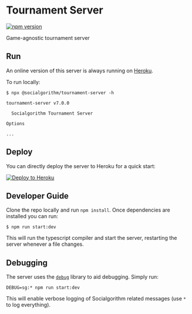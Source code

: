 # Tournament Server

[![npm version](https://badge.fury.io/js/%40socialgorithm%2Ftournament-server.svg)](https://badge.fury.io/js/%40socialgorithm%2Ftournament-server)

Game-agnostic tournament server

## Run

An online version of this server is always running on [Heroku](https://sg-tournament.herokuapp.com/).

To run locally:

```console
$ npx @socialgorithm/tournament-server -h

tournament-server v7.0.0

  Socialgorithm Tournament Server

Options

...
```

## Deploy

You can directly deploy the server to Heroku for a quick start:

[![Deploy to Heroku](https://www.herokucdn.com/deploy/button.svg)](https://heroku.com/deploy?template=https://github.com/socialgorithm/tournament/packages/tournament-server/tree/master)

## Developer Guide

Clone the repo locally and run `npm install`. Once dependencies are installed you can run:

```
$ npm run start:dev
```

This will run the typescript compiler and start the server, restarting the server whenever a file changes.


## Debugging

The server uses the [`debug`](https://github.com/visionmedia/debug) library to aid debugging. Simply run:

```
DEBUG=sg:* npm run start:dev
```

This will enable verbose logging of Socialgorithm related messages (use `*` to log everything).
